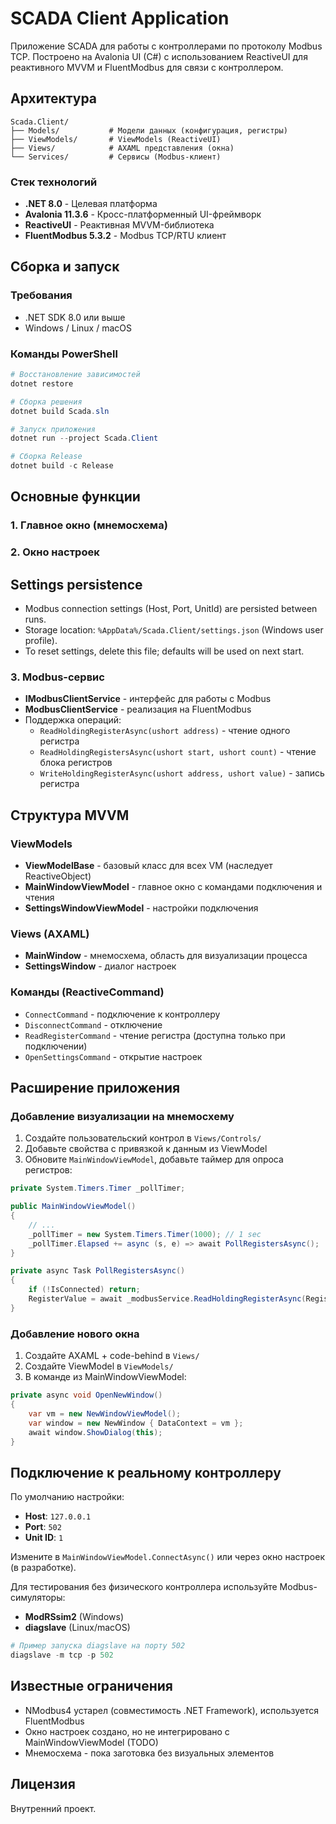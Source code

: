 # SCADA Client Application

Приложение SCADA для работы с контроллерами по протоколу Modbus TCP. Построено на Avalonia UI (C#) с использованием ReactiveUI для реактивного MVVM и FluentModbus для связи с контроллером.

## Архитектура

```
Scada.Client/
├── Models/           # Модели данных (конфигурация, регистры)
├── ViewModels/       # ViewModels (ReactiveUI)
├── Views/            # AXAML представления (окна)
└── Services/         # Сервисы (Modbus-клиент)
```

### Стек технологий

- **.NET 8.0** - Целевая платформа
- **Avalonia 11.3.6** - Кросс-платформенный UI-фреймворк
- **ReactiveUI** - Реактивная MVVM-библиотека
- **FluentModbus 5.3.2** - Modbus TCP/RTU клиент

## Сборка и запуск

### Требования

- .NET SDK 8.0 или выше
- Windows / Linux / macOS

### Команды PowerShell

```powershell
# Восстановление зависимостей
dotnet restore

# Сборка решения
dotnet build Scada.sln

# Запуск приложения
dotnet run --project Scada.Client

# Сборка Release
dotnet build -c Release
```

## Основные функции

### 1. Главное окно (мнемосхема)

### 2. Окно настроек

## Settings persistence

- Modbus connection settings (Host, Port, UnitId) are persisted between runs.
- Storage location: `%AppData%/Scada.Client/settings.json` (Windows user profile).
- To reset settings, delete this file; defaults will be used on next start.

### 3. Modbus-сервис
- **IModbusClientService** - интерфейс для работы с Modbus
- **ModbusClientService** - реализация на FluentModbus
- Поддержка операций:
  - `ReadHoldingRegisterAsync(ushort address)` - чтение одного регистра
  - `ReadHoldingRegistersAsync(ushort start, ushort count)` - чтение блока регистров
  - `WriteHoldingRegisterAsync(ushort address, ushort value)` - запись регистра

## Структура MVVM

### ViewModels
- **ViewModelBase** - базовый класс для всех VM (наследует ReactiveObject)
- **MainWindowViewModel** - главное окно с командами подключения и чтения
- **SettingsWindowViewModel** - настройки подключения

### Views (AXAML)
- **MainWindow** - мнемосхема, область для визуализации процесса
- **SettingsWindow** - диалог настроек

### Команды (ReactiveCommand)
- `ConnectCommand` - подключение к контроллеру
- `DisconnectCommand` - отключение
- `ReadRegisterCommand` - чтение регистра (доступна только при подключении)
- `OpenSettingsCommand` - открытие настроек

## Расширение приложения

### Добавление визуализации на мнемосхему

1. Создайте пользовательский контрол в `Views/Controls/`
2. Добавьте свойства с привязкой к данным из ViewModel
3. Обновите `MainWindowViewModel`, добавьте таймер для опроса регистров:

```csharp
private System.Timers.Timer _pollTimer;

public MainWindowViewModel()
{
    // ...
    _pollTimer = new System.Timers.Timer(1000); // 1 sec
    _pollTimer.Elapsed += async (s, e) => await PollRegistersAsync();
}

private async Task PollRegistersAsync()
{
    if (!IsConnected) return;
    RegisterValue = await _modbusService.ReadHoldingRegisterAsync(RegisterAddress);
}
```

### Добавление нового окна

1. Создайте AXAML + code-behind в `Views/`
2. Создайте ViewModel в `ViewModels/`
3. В команде из MainWindowViewModel:

```csharp
private async void OpenNewWindow()
{
    var vm = new NewWindowViewModel();
    var window = new NewWindow { DataContext = vm };
    await window.ShowDialog(this);
}
```

## Подключение к реальному контроллеру

По умолчанию настройки:
- **Host**: `127.0.0.1`
- **Port**: `502`
- **Unit ID**: `1`

Измените в `MainWindowViewModel.ConnectAsync()` или через окно настроек (в разработке).

Для тестирования без физического контроллера используйте Modbus-симуляторы:
- **ModRSsim2** (Windows)
- **diagslave** (Linux/macOS)

```powershell
# Пример запуска diagslave на порту 502
diagslave -m tcp -p 502
```

## Известные ограничения

- NModbus4 устарел (совместимость .NET Framework), используется FluentModbus
- Окно настроек создано, но не интегрировано с MainWindowViewModel (TODO)
- Мнемосхема - пока заготовка без визуальных элементов

## Лицензия

Внутренний проект.
